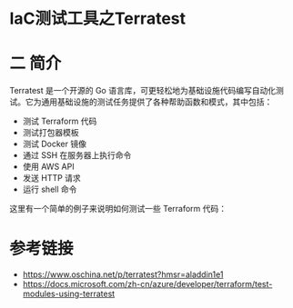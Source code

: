 # IaC测试工具之Terratest



# 二 简介

Terratest 是一个开源的 Go 语言库，可更轻松地为基础设施代码编写自动化测试。它为通用基础设施的测试任务提供了各种帮助函数和模式，其中包括：

- 测试 Terraform 代码
- 测试打包器模板
- 测试 Docker 镜像
- 通过 SSH 在服务器上执行命令
- 使用 AWS API
- 发送 HTTP 请求
- 运行 shell 命令

这里有一个简单的例子来说明如何测试一些 Terraform 代码：





# 参考链接

* https://www.oschina.net/p/terratest?hmsr=aladdin1e1
* https://docs.microsoft.com/zh-cn/azure/developer/terraform/test-modules-using-terratest